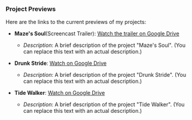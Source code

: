 ### Project Previews

Here are the links to the current previews of my projects:

- **Maze's Soul**(Screencast Trailer): [Watch the trailer on Google Drive](https://drive.google.com/file/d/12W3EX7RABc43gZaFWH8LvWc5JIsfaUO5/view)
  - *Description*: A brief description of the project "Maze's Soul". (You can replace this text with an actual description.)

- **Drunk Stride**: [Watch on Google Drive](https://drive.google.com/file/d/1fvivrFPGrrg9HMpXkVNfUsbZD5gTZ5eK/view?usp=drive_link)
  - *Description*: A brief description of the project "Drunk Stride". (You can replace this text with an actual description.)

- **Tide Walker**: [Watch on Google Drive](https://drive.google.com/file/d/1n31xoqyCNswaqyIzV96ZRgyxjISxT7HT/view?usp=drive_link)
  - *Description*: A brief description of the project "Tide Walker". (You can replace this text with an actual description.)
